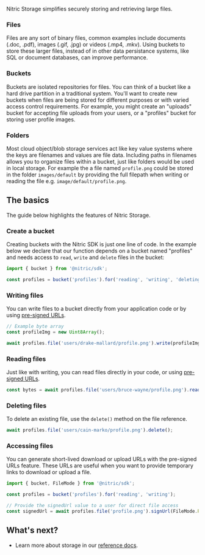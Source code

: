 Nitric Storage simplifies securely storing and retrieving large files.

### Files

Files are any sort of binary files, common examples include documents (.doc, .pdf), images (.gif, .jpg) or videos (.mp4, .mkv). Using buckets to store these larger files, instead of in other data persistance systems, like SQL or document databases, can improve performance.

### Buckets

Buckets are isolated repositories for files. You can think of a bucket like a hard drive partition in a traditional system. You'll want to create new buckets when files are being stored for different purposes or with varied access control requirements. For example, you might create an "uploads" bucket for accepting file uploads from your users, or a "profiles" bucket for storing user profile images.

### Folders

Most cloud object/blob storage services act like key value systems where the keys are filenames and values are file data. Including paths in filenames allows you to organize files within a bucket, just like folders would be used in local storage. For example the a file named `profile.png` could be stored in the folder `images/default` by providing the full filepath when writing or reading the file e.g. `image/default/profile.png`.

## The basics

The guide below highlights the features of Nitric Storage.

### Create a bucket

Creating buckets with the Nitric SDK is just one line of code. In the example below we declare that our function depends on a bucket named "profiles" and needs access to `read`, `write` and `delete` files in the bucket:

```javascript
import { bucket } from '@nitric/sdk';

const profiles = bucket('profiles').for('reading', 'writing', 'deleting');
```

### Writing files

You can write files to a bucket directly from your application code or by using [pre-signed URLs](#accessing-files).

```javascript
// Example byte array
const profileImg = new Uint8Array();

await profiles.file('users/drake-mallard/profile.png').write(profileImg);
```

### Reading files

Just like with writing, you can read files directly in your code, or using [pre-signed URLs](#accessing-files).

```javascript
const bytes = await profiles.file('users/bruce-wayne/profile.png').read();
```

### Deleting files

To delete an existing file, use the `delete()` method on the file reference.

```javascript
await profiles.file('users/cain-marko/profile.png').delete();
```

### Accessing files

You can generate short-lived download or upload URLs with the pre-signed URLs feature. These URLs are useful when you want to provide temporary links to download or upload a file.

```javascript
import { bucket, FileMode } from '@nitric/sdk';

const profiles = bucket('profiles').for('reading', 'writing');

// Provide the signedUrl value to a user for direct file access
const signedUrl = await profiles.file('profile.png').signUrl(FileMode.Read);
```

## What's next?

- Learn more about storage in our [reference docs](/docs/reference/storage/bucket).
